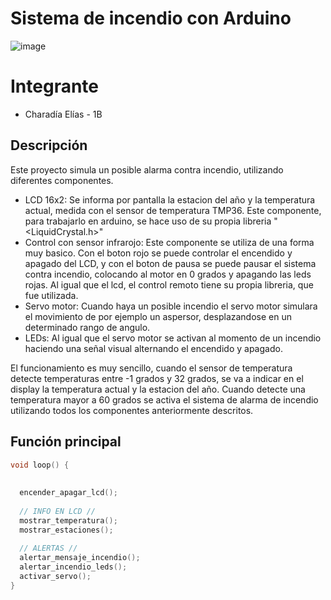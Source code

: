 # Sistema de incendio con Arduino
![image](https://github.com/eliascharadia/Sistema-incendio-parcial/assets/89148679/e4026476-55a7-41ea-808f-dd3d3208685e)

# Integrante

- Charadía Elías - 1B

## Descripción
Este proyecto simula un posible alarma contra incendio, utilizando diferentes componentes.
- LCD 16x2:
  Se informa por pantalla la estacion del año y la temperatura actual, medida con el sensor de temperatura TMP36.
  Este componente, para trabajarlo en arduino, se hace uso de su propia libreria "<LiquidCrystal.h>"
- Control con sensor infrarojo:
  Este componente se utiliza de una forma muy basico. Con el boton rojo se puede controlar el encendido y apagado del LCD, y con el boton de
  pausa se puede pausar el sistema contra incendio, colocando al motor en 0 grados y apagando las leds rojas.
  Al igual que el lcd, el control remoto tiene su propia libreria, que fue utilizada.
- Servo motor:
  Cuando haya un posible incendio el servo motor simulara el movimiento de por ejemplo un aspersor, desplazandose en un determinado rango de angulo.
- LEDs:
  Al igual que el servo motor se activan al momento de un incendio haciendo una señal visual alternando el encendido y apagado.
  
El funcionamiento es muy sencillo, cuando el sensor de temperatura detecte temperaturas entre -1 grados y 32 grados, se va a indicar en el display la temperatura actual y la estacion
del año. Cuando detecte una temperatura mayor a 60 grados se activa el sistema de alarma de incendio utilizando todos los componentes anteriormente descritos.

## Función principal

~~~ C (lenguaje en el que esta escrito)
void loop() {
  
  
  encender_apagar_lcd();
  
  // INFO EN LCD //
  mostrar_temperatura();
  mostrar_estaciones();
  
  // ALERTAS //
  alertar_mensaje_incendio();
  alertar_incendio_leds();
  activar_servo();
}
~~~
